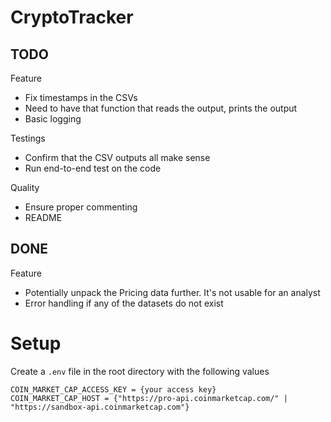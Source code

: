 # CryptoTracker

## TODO

Feature 
- Fix timestamps in the CSVs
- Need to have that function that reads the output, prints the output
- Basic logging

Testings
- Confirm that the CSV outputs all make sense
- Run end-to-end test on the code


Quality
- Ensure proper commenting
- README


## DONE 

Feature
- Potentially unpack the Pricing data further. It's not usable for an analyst
- Error handling if any of the datasets do not exist



# Setup

Create a `.env` file in the root directory with the following values

```
COIN_MARKET_CAP_ACCESS_KEY = {your access key}
COIN_MARKET_CAP_HOST = {"https://pro-api.coinmarketcap.com/" | "https://sandbox-api.coinmarketcap.com"}
```
